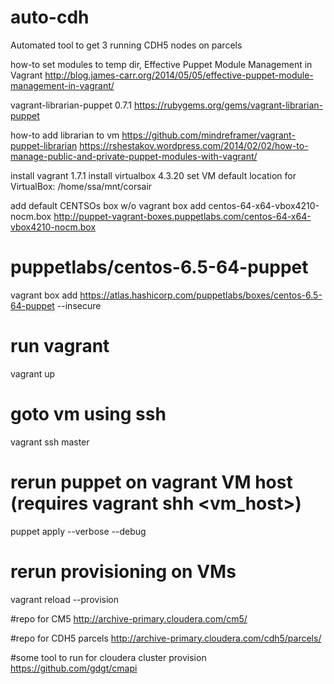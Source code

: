 auto-cdh
========
Automated tool to get 3 running CDH5 nodes on parcels

how-to set modules to temp dir, Effective Puppet Module Management in Vagrant
http://blog.james-carr.org/2014/05/05/effective-puppet-module-management-in-vagrant/

vagrant-librarian-puppet 0.7.1
https://rubygems.org/gems/vagrant-librarian-puppet

how-to add librarian to vm
https://github.com/mindreframer/vagrant-puppet-librarian
https://rshestakov.wordpress.com/2014/02/02/how-to-manage-public-and-private-puppet-modules-with-vagrant/



install vagrant 1.7.1
install virtualbox 4.3.20
set VM default location for VirtualBox: /home/ssa/mnt/corsair

add default CENTSOs box w/o
vagrant box add centos-64-x64-vbox4210-nocm.box http://puppet-vagrant-boxes.puppetlabs.com/centos-64-x64-vbox4210-nocm.box

# puppetlabs/centos-6.5-64-puppet
vagrant box add https://atlas.hashicorp.com/puppetlabs/boxes/centos-6.5-64-puppet --insecure

# run vagrant
vagrant up

# goto vm using ssh
vagrant ssh master

# rerun puppet on vagrant VM host (requires vagrant shh <vm_host>)
puppet apply --verbose --debug

# rerun provisioning on VMs
vagrant reload --provision


#repo for CM5
http://archive-primary.cloudera.com/cm5/

#repo for CDH5 parcels
http://archive-primary.cloudera.com/cdh5/parcels/

#some tool to run for cloudera cluster provision
https://github.com/gdgt/cmapi



